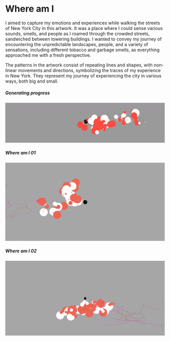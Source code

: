 # Where am I


I aimed to capture my emotions and experiences while walking the streets of New York City in this artwork. It was a place where I could sense various sounds, smells, and people as I roamed through the crowded streets, sandwiched between towering buildings. I wanted to convey my journey of encountering the unpredictable landscapes, people, and a variety of sensations, including different tobacco and garbage smells, as everything approached me with a fresh perspective.

The patterns in the artwork consist of repeating lines and shapes, with non-linear movements and directions, symbolizing the traces of my experience in New York. They represent my journey of experiencing the city in various ways, both big and small.



##### Generating progress
![where_am_I](where_am_I_.gif "Where am I _example")

##### Where am I 01
![where_am_I](where_am_I_01.png "Where am I _1")

##### Where am I 02
![where_am_I](where_am_I_02.png "Where am I _2")



